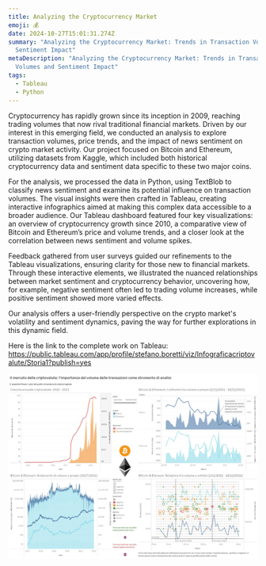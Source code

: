 ```yaml
---
title: Analyzing the Cryptocurrency Market
emoji: 💰
date: 2024-10-27T15:01:31.274Z
summary: "Analyzing the Cryptocurrency Market: Trends in Transaction Volumes and
  Sentiment Impact"
metaDescription: "Analyzing the Cryptocurrency Market: Trends in Transaction
  Volumes and Sentiment Impact"
tags:
  - Tableau
  - Python
---
```

Cryptocurrency has rapidly grown since its inception in 2009, reaching trading volumes that now rival traditional financial markets. Driven by our interest in this emerging field, we conducted an analysis to explore transaction volumes, price trends, and the impact of news sentiment on crypto market activity. Our project focused on Bitcoin and Ethereum, utilizing datasets from Kaggle, which included both historical cryptocurrency data and sentiment data specific to these two major coins.

For the analysis, we processed the data in Python, using TextBlob to classify news sentiment and examine its potential influence on transaction volumes. The visual insights were then crafted in Tableau, creating interactive infographics aimed at making this complex data accessible to a broader audience. Our Tableau dashboard featured four key visualizations: an overview of cryptocurrency growth since 2010, a comparative view of Bitcoin and Ethereum’s price and volume trends, and a closer look at the correlation between news sentiment and volume spikes.

Feedback gathered from user surveys guided our refinements to the Tableau visualizations, ensuring clarity for those new to financial markets. Through these interactive elements, we illustrated the nuanced relationships between market sentiment and cryptocurrency behavior, uncovering how, for example, negative sentiment often led to trading volume increases, while positive sentiment showed more varied effects.

Our analysis offers a user-friendly perspective on the crypto market's volatility and sentiment dynamics, paving the way for further explorations in this dynamic field.

Here is the link to the complete work on Tableau: <https://public.tableau.com/app/profile/stefano.boretti/viz/Infograficacriptovalute/Storia1?publish=yes>

![Cryptocurrency market visualization](/src/assets/img/cryptovalute.jpeg "General visualization")